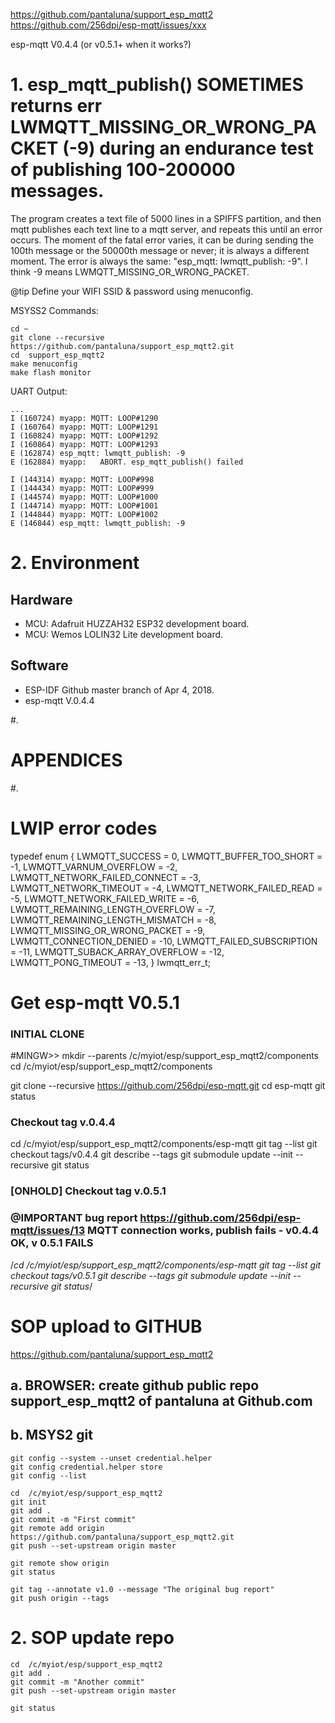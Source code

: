 https://github.com/pantaluna/support_esp_mqtt2
https://github.com/256dpi/esp-mqtt/issues/xxx

esp-mqtt V0.4.4 (or v0.5.1+ when it works?)
 
# 1. esp_mqtt_publish() SOMETIMES returns err LWMQTT_MISSING_OR_WRONG_PACKET (-9) during an endurance test of publishing 100-200000 messages.
The program creates a text file of 5000 lines in a SPIFFS partition, and then mqtt publishes each text line to a mqtt server, and repeats this until an error occurs.
The moment of the fatal error varies, it can be during sending the 100th message or the 50000th message or never; it is always a different moment.
The error is always the same: "esp_mqtt: lwmqtt_publish: -9". I think -9 means LWMQTT_MISSING_OR_WRONG_PACKET.

@tip Define your WIFI SSID & password using menuconfig.

MSYSS2 Commands:

```
cd ~
git clone --recursive https://github.com/pantaluna/support_esp_mqtt2.git
cd  support_esp_mqtt2
make menuconfig
make flash monitor
```

UART Output:

```
...
I (160724) myapp: MQTT: LOOP#1290
I (160764) myapp: MQTT: LOOP#1291
I (160824) myapp: MQTT: LOOP#1292
I (160864) myapp: MQTT: LOOP#1293
E (162874) esp_mqtt: lwmqtt_publish: -9
E (162884) myapp:   ABORT. esp_mqtt_publish() failed
```

```
I (144314) myapp: MQTT: LOOP#998
I (144434) myapp: MQTT: LOOP#999
I (144574) myapp: MQTT: LOOP#1000
I (144714) myapp: MQTT: LOOP#1001
I (144844) myapp: MQTT: LOOP#1002
E (146844) esp_mqtt: lwmqtt_publish: -9
```

# 2. Environment
## Hardware
- MCU: Adafruit HUZZAH32 ESP32 development board.
- MCU: Wemos LOLIN32 Lite development board.

## Software
- ESP-IDF Github master branch of Apr 4, 2018.
- esp-mqtt V.0.4.4

#.
# APPENDICES
#.

# LWIP error codes
typedef enum {
  LWMQTT_SUCCESS = 0,
  LWMQTT_BUFFER_TOO_SHORT = -1,
  LWMQTT_VARNUM_OVERFLOW = -2,
  LWMQTT_NETWORK_FAILED_CONNECT = -3,
  LWMQTT_NETWORK_TIMEOUT = -4,
  LWMQTT_NETWORK_FAILED_READ = -5,
  LWMQTT_NETWORK_FAILED_WRITE = -6,
  LWMQTT_REMAINING_LENGTH_OVERFLOW = -7,
  LWMQTT_REMAINING_LENGTH_MISMATCH = -8,
  LWMQTT_MISSING_OR_WRONG_PACKET = -9,
  LWMQTT_CONNECTION_DENIED = -10,
  LWMQTT_FAILED_SUBSCRIPTION = -11,
  LWMQTT_SUBACK_ARRAY_OVERFLOW = -12,
  LWMQTT_PONG_TIMEOUT = -13,
} lwmqtt_err_t;

# Get esp-mqtt V0.5.1

### INITIAL CLONE

#MINGW>>
mkdir --parents /c/myiot/esp/support_esp_mqtt2/components
cd              /c/myiot/esp/support_esp_mqtt2/components

git clone --recursive https://github.com/256dpi/esp-mqtt.git
cd esp-mqtt
git status

### Checkout tag v.0.4.4
cd  /c/myiot/esp/support_esp_mqtt2/components/esp-mqtt
git tag --list
git checkout tags/v0.4.4
git describe --tags
git submodule update --init --recursive
git status

### [ONHOLD] Checkout tag v.0.5.1
###   @IMPORTANT bug report https://github.com/256dpi/esp-mqtt/issues/13 MQTT connection works, publish fails - v0.4.4 OK, v 0.5.1 FAILS
/*cd  /c/myiot/esp/support_esp_mqtt2/components/esp-mqtt
git tag --list
git checkout tags/v0.5.1
git describe --tags
git submodule update --init --recursive
git status*/


# SOP upload to GITHUB
https://github.com/pantaluna/support_esp_mqtt2

## a. BROWSER: create github public repo support_esp_mqtt2 of pantaluna at Github.com

## b. MSYS2 git
```
git config --system --unset credential.helper
git config credential.helper store
git config --list

cd  /c/myiot/esp/support_esp_mqtt2
git init
git add .
git commit -m "First commit"
git remote add origin https://github.com/pantaluna/support_esp_mqtt2.git
git push --set-upstream origin master

git remote show origin
git status

git tag --annotate v1.0 --message "The original bug report"
git push origin --tags

```

# 2. SOP update repo
```
cd  /c/myiot/esp/support_esp_mqtt2
git add .
git commit -m "Another commit"
git push --set-upstream origin master

git status
```
